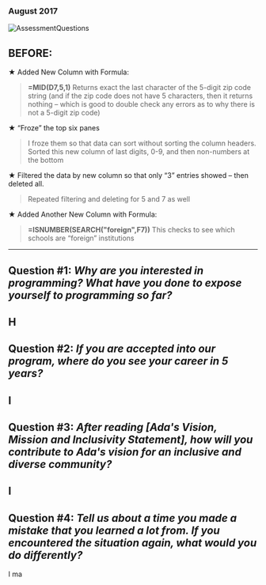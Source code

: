 ### August 2017

![AssessmentQuestions]  

## BEFORE:
★ Added New Column with Formula:
>**=MID(D7,5,1)**
>Returns exact the last character of the 5-digit zip code string (and if the zip code does not have 5 characters, then it returns nothing – which is good to double check any errors as to why there is not a 5-digit zip code)

★ “Froze” the top six panes
>I froze them so that data can sort without sorting the column headers.
>Sorted this new column of last digits, 0-9, and then non-numbers at the bottom

★ Filtered the data by new column so that only “3” entries showed – then deleted all.
>Repeated filtering and deleting for 5 and 7 as well

★ Added Another New Column with Formula:
>**=ISNUMBER(SEARCH("foreign",F7))**
>This checks to see which schools are “foreign” institutions
  
----------

  
  
  
  
## **Question #1: *Why are you interested in programming? What have you done to expose yourself to programming so far?***  
H
----------
## **Question #2: *If you are accepted into our program, where do you see your career in 5 years?***   
I
----------  
## **Question #3: *After reading [Ada's Vision, Mission and Inclusivity Statement], how will you contribute to Ada's vision for an inclusive and diverse community?***     
I     
----------
## **Question #4: *Tell us about a time you made a mistake that you learned a lot from. If you encountered the situation again, what would you do differently?***  
I ma
  

[AssessmentQuestions]: https://
